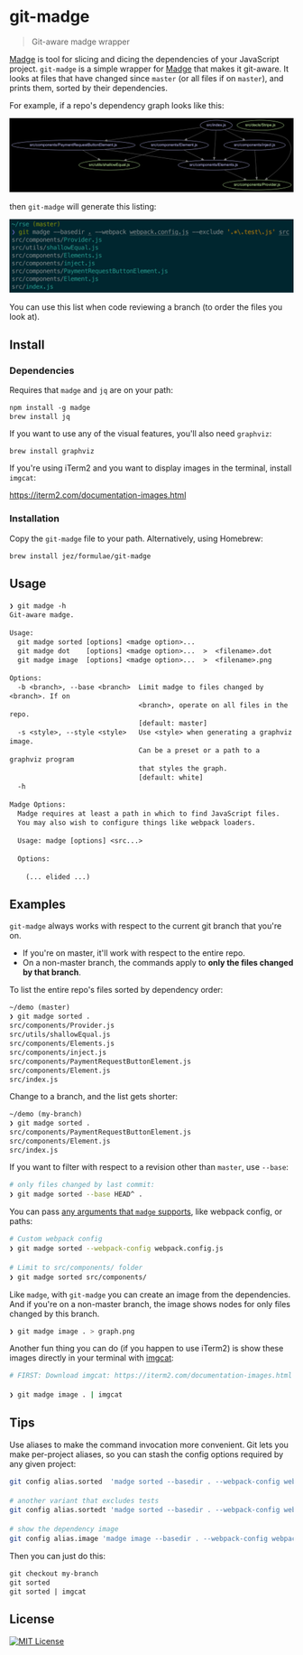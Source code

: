 # git-madge

> Git-aware madge wrapper

[Madge] is tool for slicing and dicing the dependencies of your JavaScript
project. `git-madge` is a simple wrapper for [Madge] that makes it git-aware. It
looks at files that have changed since `master` (or all files if on `master`),
and prints them, sorted by their dependencies.

[Madge]: https://github.com/pahen/madge

For example, if a repo's dependency graph looks like this:

![](graph.png)

then `git-madge` will generate this listing:

![](screenshot.png)

You can use this list when code reviewing a branch (to order the files you look
at).

## Install

### Dependencies

Requires that `madge` and `jq` are on your path:

```
npm install -g madge
brew install jq
```

If you want to use any of the visual features, you'll also need `graphviz`:

```
brew install graphviz
```

If you're using iTerm2 and you want to display images in the terminal, install
`imgcat`:

<https://iterm2.com/documentation-images.html>

### Installation

Copy the `git-madge` file to your path. Alternatively, using Homebrew:

```
brew install jez/formulae/git-madge
```


## Usage

```
❯ git madge -h
Git-aware madge.

Usage:
  git madge sorted [options] <madge option>...
  git madge dot    [options] <madge option>...  >  <filename>.dot
  git madge image  [options] <madge option>...  >  <filename>.png

Options:
  -b <branch>, --base <branch>  Limit madge to files changed by <branch>. If on
                                <branch>, operate on all files in the repo.
                                [default: master]
  -s <style>, --style <style>   Use <style> when generating a graphviz image.
                                Can be a preset or a path to a graphviz program
                                that styles the graph.
                                [default: white]
  -h

Madge Options:
  Madge requires at least a path in which to find JavaScript files.
  You may also wish to configure things like webpack loaders.

  Usage: madge [options] <src...>

  Options:

    (... elided ...)
```

## Examples

`git-madge` always works with respect to the current git branch that you're on.

- If you're on master, it'll work with respect to the entire repo.
- On a non-master branch, the commands apply to **only the files changed by that
  branch**.

To list the entire repo's files sorted by dependency order:

```
~/demo (master)
❯ git madge sorted .
src/components/Provider.js
src/utils/shallowEqual.js
src/components/Elements.js
src/components/inject.js
src/components/PaymentRequestButtonElement.js
src/components/Element.js
src/index.js
```

Change to a branch, and the list gets shorter:

```
~/demo (my-branch)
❯ git madge sorted .
src/components/PaymentRequestButtonElement.js
src/components/Element.js
src/index.js
```

If you want to filter with respect to a revision other than `master`, use
`--base`:

``` bash
# only files changed by last commit:
❯ git madge sorted --base HEAD^ .
```

You can pass [any arguments that `madge` supports][flags], like webpack config,
or paths:

```bash
# Custom webpack config
❯ git madge sorted --webpack-config webpack.config.js

# Limit to src/components/ folder
❯ git madge sorted src/components/
```

[flags]: https://github.com/pahen/madge#cli

Like `madge`, with `git-madge` you can create an image from the dependencies.
And if you're on a non-master branch, the image shows nodes for only files
changed by this branch.

```bash
❯ git madge image . > graph.png
```

Another fun thing you can do (if you happen to use iTerm2) is show these images
directly in your terminal with [imgcat]:

```bash
# FIRST: Download imgcat: https://iterm2.com/documentation-images.html

❯ git madge image . | imgcat
```

[imgcat]: https://iterm2.com/documentation-images.html

## Tips

Use aliases to make the command invocation more convenient. Git lets you make
per-project aliases, so you can stash the config options required by any given
project:

```bash
git config alias.sorted  'madge sorted --basedir . --webpack-config webpack.config.js src'

# another variant that excludes tests
git config alias.sortedt 'madge sorted --basedir . --webpack-config webpack.config.js --exclude ".*\.test\.js" src'

# show the dependency image
git config alias.image 'madge image --basedir . --webpack-config webpack.config.js --exclude ".*\.test\.js" src'
```

Then you can just do this:

```
git checkout my-branch
git sorted
git sorted | imgcat
```

## License

[![MIT License](https://img.shields.io/badge/license-MIT-blue.svg)](https://jez.io/MIT-LICENSE.txt)

